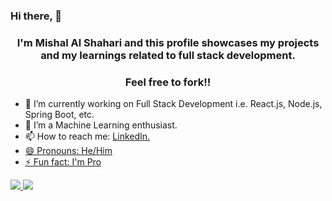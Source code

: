 ### Hi there, 👋

<h3 align="center">I'm Mishal Al Shahari and this profile showcases my projects and my learnings related to full stack development.</h3>
<h3 align="center">Feel free to fork!!</h3>

- 🔭 I’m currently working on Full Stack Development i.e. React.js, Node.js, Spring Boot, etc.
- 🌱 I’m a Machine Learning enthusiast.
- 📫 How to reach me: <a href="https://www.linkedin.com/in/mishalalshahari/">LinkedIn.
- 😄 Pronouns: He/Him
- ⚡ Fun fact: I'm Pro

<img src="https://github-readme-stats.vercel.app/api/top-langs/?username=mishalalshahari&theme=dark&layout=compact">

<a href="https://github.com/antonkomarev/github-profile-views-counter">
    <img src="https://komarev.com/ghpvc/?username=mishalalshahari&style=for-the-badge">
</a>
